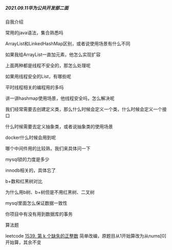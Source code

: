 ##### 2021.09.11华为公共开发部二面

自我介绍

常用的java语法，集合熟悉吗

ArrayList和LinkedHashMap区别，或者说使用场景有什么不同

如果我给ArrayList一直加元素，他怎么实现扩容

上面两种都是线程不安全的，那怎么处理呢

如果用线程安全的List，有哪些呢

平时线程相关的编程用的多吗

讲一讲hashmap使用场景，他线程安全吗，怎么解决呢

我们经常需要去创建定义类，那么什么时候会定义一个类，什么时候会定义一个接口

什么时候需要去定义抽象类，或者说抽象类的使用场景

docker什么时候会用到呢

哪个中间件用的比较熟，我们来具体问一下

mysql锁的力度是多少

innodb相关的，具体忘了

b+数和红黑树对比

为什么用b树、b+树但是不用红黑树、二叉树

mysql里面怎么保证数据一致性

你项目中有没有用到数据库的事务



算法题

leetcode [1539. 第 k 个缺失的正整数](https://leetcode-cn.com/problems/kth-missing-positive-number/) 简单改编，原题目从1开始算改为从nums[0]开始算，其余不变

